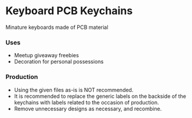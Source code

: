 # Keyboard PCB Keychains
Minature keyboards made of PCB material

### Uses
- Meetup giveaway freebies
- Decoration for personal possessions

### Production
- Using the given files as-is is NOT recommended.
- It is recommended to replace the generic labels on the backside of the keychains with labels related to the occasion of production.
- Remove unnecessary designs as necessary, and recombine.
